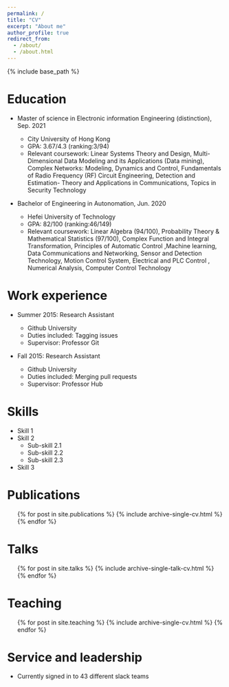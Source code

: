 ```yaml
---
permalink: /
title: "CV"
excerpt: "About me"
author_profile: true
redirect_from: 
  - /about/
  - /about.html
---
```


{% include base_path %}

Education
======
* Master of science in  Electronic information Engineering (distinction), Sep. 2021
  * City University of Hong Kong
  * GPA: 3.67/4.3 (ranking:3/94)
  * Relevant coursework: Linear Systems Theory and Design, Multi-Dimensional Data Modeling and its Applications (Data mining), Complex Networks: Modeling, Dynamics and                          Control, Fundamentals of Radio Frequency (RF) Circuit Engineering, Detection and Estimation- Theory and Applications in Communications, Topics                          in Security Technology
  
* Bachelor of Engineering in Autonomation, Jun. 2020
  * Hefei University of Technology 
  * GPA: 82/100 (ranking:46/149)
  * Relevant coursework: Linear Algebra (94/100), Probability Theory & Mathematical Statistics (97/100), Complex Function and Integral Transformation, Principles of                            Automatic Control ,Machine learning, Data Communications and Networking, Sensor and Detection Technology, Motion Control System, Electrical                            and PLC Control , Numerical Analysis, Computer Control Technology


Work experience
======
* Summer 2015: Research Assistant
  * Github University
  * Duties included: Tagging issues
  * Supervisor: Professor Git

* Fall 2015: Research Assistant
  * Github University
  * Duties included: Merging pull requests
  * Supervisor: Professor Hub
  
Skills
======
* Skill 1
* Skill 2
  * Sub-skill 2.1
  * Sub-skill 2.2
  * Sub-skill 2.3
* Skill 3

Publications
======
  <ul>{% for post in site.publications %}
    {% include archive-single-cv.html %}
  {% endfor %}</ul>
  
Talks
======
  <ul>{% for post in site.talks %}
    {% include archive-single-talk-cv.html %}
  {% endfor %}</ul>
  
Teaching
======
  <ul>{% for post in site.teaching %}
    {% include archive-single-cv.html %}
  {% endfor %}</ul>
  
Service and leadership
======
* Currently signed in to 43 different slack teams
